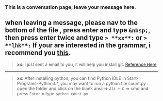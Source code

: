 ### This is a conversation page, leave your message here.

when leaving a message, please nav to the bottom of the file , press enter and type `&nbsp;`, then press enter twice and type `> **xx**:` or `> **lhk**:`
If your are interested in the grammar, i recommend you [this](https://www.zybuluo.com/mdeditor?url=https://www.zybuluo.com/static/editor/md-help.markdown).
---
> **xx**: I just sent a email to you, it will help you install git. [Reference Here](http://blog.csdn.net/hcbbt/article/details/11651229/)
---
> **xx**: After installing python, you can find Python IDLE in Start-Programs-Python3.*, you may want to run a python file count.py : open the folder and click on the blank area => `Alt + D` => cmd and press `Enter` = type `python count.py`
